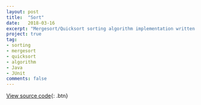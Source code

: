 ```yaml
---
layout: post
title:  "Sort"
date:   2018-03-16
excerpt: "Mergesort/Quicksort sorting algorithm implementation written in Java, with JUnit tests."
project: true
tag:
- sorting
- mergesort
- quicksort
- algorithm
- Java
- JUnit
comments: false
---
```

[View source code](https://github.com/ihyeung/ihyeung.github.io/tree/master/sort){: .btn}
